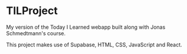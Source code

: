 # TILProject
My version of the Today I Learned webapp built along with Jonas Schmedtmann's course.

This project makes use of Supabase, HTML, CSS, JavaScript and React.
